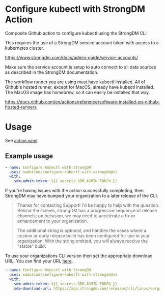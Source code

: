 # Configure kubectl with StrongDM Action

Composite Github action to configure kubectl using the StrongDM CLI

This requires the use of a StrongDM service account token with access to a kubernetes cluster.

<https://www.strongdm.com/docs/admin-guide/service-accounts/>

Make sure the service account is setup to auto connect to all data sources as described in the StrongDM documentation.

The workflow runner you are using must have kubectl installed. All of Github's hosted runner, except for MacOS, already have kubectl installed. The MacOS image has homebrew, so it can easily be installed that way.

<https://docs.github.com/en/actions/reference/software-installed-on-github-hosted-runners>

# Usage

See [action.yaml](action.yaml)

## Example usage

```yaml
- name: Configure Kubectl with StrongDM
  uses: swdotcom/configure-kubectl-with-strongdm@v1
  with:
    sdm-admin-token: ${{ secrets.SDM_ADMIN_TOKEN }}
```

If you're having issues with the action successfully completing, then StrongDM may have bumped your organization to a later release of the CLI.

> Thanks for contacting Support! I'd be happy to help with the question. Behind the scenes, strongDM has a progressive sequence of release channels; on occasion, we may need to accelerate a fix or enhancement to your organization.
>
> The additional string is optional, and handles the cases where a custom or early release build has been configured for use in your organization. With the string omitted, you will always receive the "stable" build.

To use your organizations CLI version then set the appropriate download URL. You can find your URL [here](https://app.strongdm.com/app/download).

```yaml
- name: Configure Kubectl with StrongDM
  uses: swdotcom/configure-kubectl-with-strongdm@v1
  with:
    sdm-admin-token: ${{ secrets.SDM_ADMIN_TOKEN }}
    sdm-download-url: https://app.strongdm.com/releases/cli/linux/<organization name>
```
